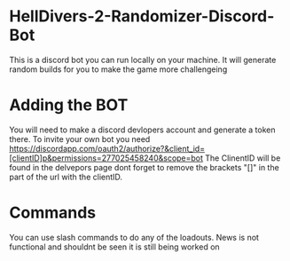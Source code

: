 # HellDivers-2-Randomizer-Discord-Bot

This is a discord bot you can run locally on your machine. It will generate random builds for you to make the game more challengeing

# Adding the BOT

You will need to make a discord devlopers account and generate a token there.
To invite your own bot you need https://discordapp.com/oauth2/authorize?&client_id=[clientID]p&permissions=277025458240&scope=bot
The ClinentID will be found in the delvepors page dont forget to remove the brackets "[]" in the part of the url with the clientID.

# Commands
You can use slash commands to do any of the loadouts. News is not functional and shouldnt be seen it is still being worked on 
